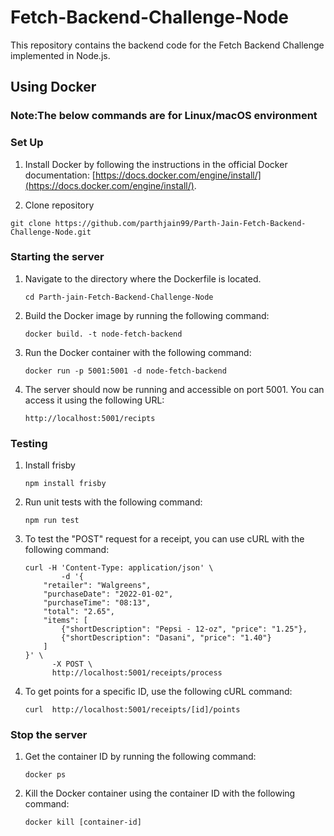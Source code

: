 # Fetch-Backend-Challenge-Node

This repository contains the backend code for the Fetch Backend Challenge implemented in Node.js.

## Using Docker
### Note:The below commands are for Linux/macOS environment 
### Set Up
1. Install Docker by following the instructions in the official Docker documentation: [https://docs.docker.com/engine/install/](https://docs.docker.com/engine/install/).

2. Clone repository
```
git clone https://github.com/parthjain99/Parth-Jain-Fetch-Backend-Challenge-Node.git
```

### Starting the server
1. Navigate to the directory where the Dockerfile is located.
    ```
    cd Parth-jain-Fetch-Backend-Challenge-Node
    ```

2. Build the Docker image by running the following command:
    ```
    docker build. -t node-fetch-backend
    ```

4. Run the Docker container with the following command:
    ```
    docker run -p 5001:5001 -d node-fetch-backend
    ```

5. The server should now be running and accessible on port 5001. You can access it using the following URL:
    ```
    http://localhost:5001/recipts
    ```

### Testing
1. Install frisby
    ```
    npm install frisby
    ```
2. Run unit tests with the following command:
    ```
    npm run test
    ```

3. To test the "POST" request for a receipt, you can use cURL with the following command:
    ```
    curl -H 'Content-Type: application/json' \
            -d '{
        "retailer": "Walgreens",
        "purchaseDate": "2022-01-02",
        "purchaseTime": "08:13",
        "total": "2.65",
        "items": [
            {"shortDescription": "Pepsi - 12-oz", "price": "1.25"},
            {"shortDescription": "Dasani", "price": "1.40"}
        ]
    }' \
          -X POST \
          http://localhost:5001/receipts/process
    ```

4. To get points for a specific ID, use the following cURL command:
    ```
    curl  http://localhost:5001/receipts/[id]/points
    ```

### Stop the server
1. Get the container ID by running the following command:
    ```
    docker ps
    ```

2. Kill the Docker container using the container ID with the following command:
    ```
    docker kill [container-id]
    ```
